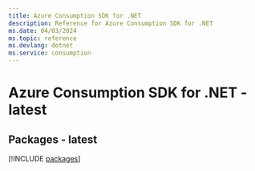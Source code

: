 ```yaml
---
title: Azure Consumption SDK for .NET
description: Reference for Azure Consumption SDK for .NET
ms.date: 04/03/2024
ms.topic: reference
ms.devlang: dotnet
ms.service: consumption
---
```

# Azure Consumption SDK for .NET - latest
## Packages - latest
[!INCLUDE [packages](consumption-index.md)]